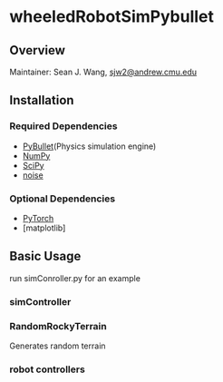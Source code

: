 # wheeledRobotSimPybullet
## Overview
Maintainer: Sean J. Wang, sjw2@andrew.cmu.edu
## Installation
### Required Dependencies
- [PyBullet](pybullet.org)(Physics simulation engine)
- [NumPy](numpy.org)
- [SciPy](scipy.org)
- [noise](pypi.org/project/noise)
### Optional Dependencies
- [PyTorch](pytorch.org)
- [matplotlib]
## Basic Usage
run simConroller.py for an example
### simController
### RandomRockyTerrain
Generates random terrain
### robot controllers